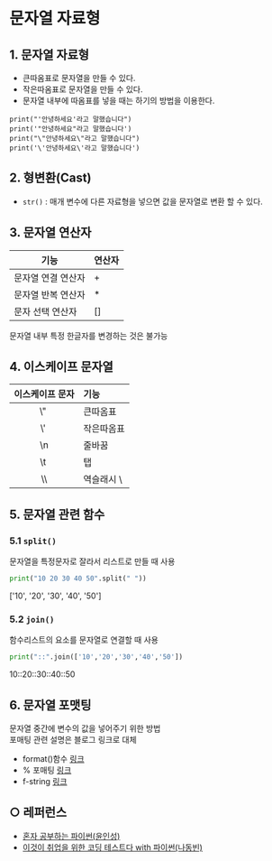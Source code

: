 문자열 자료형
===

## 1. 문자열 자료형
- 큰따옴표로 문자열을 만들 수 있다.
- 작은따옴표로 문자열을 만들 수 있다.
- 문자열 내부에 따옴표를 넣을 때는 하기의 방법을 이용한다.

```
print("'안녕하세요'라고 말했습니다")
print('"안녕하세요"라고 말했습니다')
print("\"안녕하세요\"라고 말했습니다")
print('\'안녕하세요\'라고 말했습니다')
```

## 2. 형변환(Cast)
- `str()` : 매개 변수에 다른 자료형을 넣으면 값을 문자열로 변환 할 수 있다.

## 3. 문자열 연산자

| 기능 | 연산자 |
| --- | --- |
| 문자열 연결 연산자 | + |
| 문자열 반복 연산자 | \* |
| 문자 선택 연산자 | \[\] |

문자열 내부 특정 한글자를 변경하는 것은 불가능

## 4. 이스케이프 문자열

| 이스케이프 문자 | 기능 |
| :--: | :-- |
| \\" | 큰따옴표 |
| \\' | 작은따옴표 |
| \\n | 줄바꿈 |
| \\t | 탭 |
| \\\\ | 역슬래시 \\ |



## 5. 문자열 관련 함수
### 5.1 `split()`
문자열을 특정문자로 잘라서 리스트로 만들 때 사용

```python
print("10 20 30 40 50".split(" "))
```
['10', '20', '30', '40', '50']

### 5.2 `join()` 
함수리스트의 요소를 문자열로 연결할 때 사용
```python
print("::".join(['10','20','30','40','50'])
```
10::20::30::40::50

## 6. 문자열 포맷팅
문자열 중간에 변수의 값을 넣어주기 위한 방법   
포매팅 관련 설명은 블로그 링크로 대체

- format()함수 [링크](https://blockdmask.tistory.com/424)
- % 포매팅 [링크](https://blockdmask.tistory.com/428)
- f-string [링크](https://blockdmask.tistory.com/429)


## ○ 레퍼런스
* [혼자 공부하는 파이썬(윤인성)](https://www.hanbit.co.kr/store/books/look.php?p_code=B2587075793)
* [이것이 취업을 위한 코딩 테스트다 with 파이썬(나동빈)](https://www.hanbit.co.kr/store/books/look.php?p_code=B8945183661)
